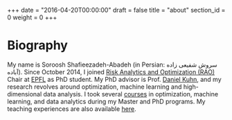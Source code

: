 +++
date = "2016-04-20T00:00:00"
draft = false
title = "about"
section_id = 0
weight = 0
+++

# Biography

My name is Soroosh Shafieezadeh-Abadeh (in Persian: سروش شفیعی زاده آباده). Since October 2014, I joined [Risk Analytics and Optimization (RAO)](http://rao.epfl.ch/) Chair at [EPFL](http://epfl.ch/) as PhD student.
My PhD advisor is Prof. [Daniel Kuhn](https://people.epfl.ch/daniel.kuhn), and my research revolves around optimization, machine learning and high-dimensional data analysis.
I took several [courses](/courses) in optimization, machine learning, and data analytics during my Master and PhD programs. My teaching experiences are also available [here](/teaching).